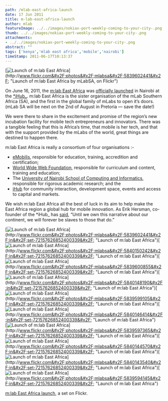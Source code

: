 ```yaml
---
path: /mlab-east-africa-launch
date: 17 Jun 2011
title: m-lab-east-africa-launch
author: mlab
featureImage: ../../images/nokiax-port-weekly-coming-to-your-city-.png
thumb: ../../images/nokiax-port-weekly-coming-to-your-city-.png
attachments: 
- ../../images/nokiax-port-weekly-coming-to-your-city-.png
abstract: ""
tags: ['kenya','mlab east africa','mobile','nairobi']
timeStamp: 2011-06-17T10:13:37
---
```


[![Launch of m:lab East Africa](http:&#x2F;&#x2F;farm4.static.flickr.com&#x2F;3430&#x2F;5839602441_4fc8590809.jpg)](http:&#x2F;&#x2F;www.flickr.com&#x2F;photos&#x2F;mlabsa&#x2F;5839602441&#x2F; &quot;Launch of m:lab East Africa by mLabSA, on Flickr&quot;)

On June 16, 2011, the [m:lab East Africa](https:&#x2F;&#x2F;mlab.co.za.co.ke&#x2F;) was [officially launched](http:&#x2F;&#x2F;www.ihub.co.ke&#x2F;blog&#x2F;2011&#x2F;06&#x2F;mlab-is-officially-launched&#x2F;) in Nairobi at the [\*iHub\_](http:&#x2F;&#x2F;ihub.co.ke&#x2F;). m:lab East Africa is the sister organisation of the mLab Southern Africa (SA), and the first in the global family of mLabs to open it’s doors. (mLab SA will be next on the 2nd of August in Pretoria — save the date!)

We were there to share in the excitement and promise of the region’s new incubation facility for mobile tech entrepreneurs and innovators. There was a tangible feeling that this is Africa’s time, that mobile is her tech, and that with the support provided by the mLabs of the world, great things are destined to happen there.

m:lab East Africa is really a consortium of four organisations :-

*   [eMobilis](http:&#x2F;&#x2F;www.emobilis.org&#x2F;), responsible for education, training, accredition and certification;
*   [World Wide Web Foundation](http:&#x2F;&#x2F;www.webfoundation.org&#x2F;), responsible for curriculum and content, training and education;
*   The [University of Nairobi School of Computing and Informatics](http:&#x2F;&#x2F;sci.uonbi.ac.ke&#x2F;), responsible for rigorous academic research; and the
*   [iHub](http:&#x2F;&#x2F;ihub.co.ke&#x2F;) for community interaction, development space, events and access to capital and markets.

We wish m:lab East Africa all the best of luck in its aim to help make the East Africa region a global hub for mobile innovation. As Erik Hersman, co-founder of the \*iHub\_ has [said](http:&#x2F;&#x2F;whiteafrican.com&#x2F;2010&#x2F;11&#x2F;27&#x2F;finding-africas-innovators&#x2F;), “Until we own this narrative about our continent, we will forever be slaves to those that do.”

[![Launch of m:lab East Africa](http:&#x2F;&#x2F;farm4.static.flickr.com&#x2F;3430&#x2F;5839602441_4fc8590809_s.jpg)](http:&#x2F;&#x2F;www.flickr.com&#x2F;photos&#x2F;mlabsa&#x2F;5839602441&#x2F;in&#x2F;set-72157626852400339&#x2F; &quot;Launch of m:lab East Africa&quot;)[![Launch of m:lab East Africa](http:&#x2F;&#x2F;farm4.static.flickr.com&#x2F;3651&#x2F;5840150242_9673428b7f_s.jpg)](http:&#x2F;&#x2F;www.flickr.com&#x2F;photos&#x2F;mlabsa&#x2F;5840150242&#x2F;in&#x2F;set-72157626852400339&#x2F; &quot;Launch of m:lab East Africa&quot;)[![Launch of m:lab East Africa](http:&#x2F;&#x2F;farm6.static.flickr.com&#x2F;5073&#x2F;5839600855_b587268a95_s.jpg)](http:&#x2F;&#x2F;www.flickr.com&#x2F;photos&#x2F;mlabsa&#x2F;5839600855&#x2F;in&#x2F;set-72157626852400339&#x2F; &quot;Launch of m:lab East Africa&quot;)[![Launch of m:lab East Africa](http:&#x2F;&#x2F;farm4.static.flickr.com&#x2F;3108&#x2F;5840148190_fc051d74df_s.jpg)](http:&#x2F;&#x2F;www.flickr.com&#x2F;photos&#x2F;mlabsa&#x2F;5840148190&#x2F;in&#x2F;set-72157626852400339&#x2F; &quot;Launch of m:lab East Africa&quot;)[![Launch of m:lab East Africa](http:&#x2F;&#x2F;farm3.static.flickr.com&#x2F;2632&#x2F;5839599105_d65f9a8b23_s.jpg)](http:&#x2F;&#x2F;www.flickr.com&#x2F;photos&#x2F;mlabsa&#x2F;5839599105&#x2F;in&#x2F;set-72157626852400339&#x2F; &quot;Launch of m:lab East Africa&quot;)[![Launch of m:lab East Africa](http:&#x2F;&#x2F;farm4.static.flickr.com&#x2F;3642&#x2F;5840146414_7bd64bc912_s.jpg)](http:&#x2F;&#x2F;www.flickr.com&#x2F;photos&#x2F;mlabsa&#x2F;5840146414&#x2F;in&#x2F;set-72157626852400339&#x2F; &quot;Launch of m:lab East Africa&quot;)  
[![Launch of m:lab East Africa](http:&#x2F;&#x2F;farm4.static.flickr.com&#x2F;3628&#x2F;5839597365_0c9a38e1c2_s.jpg)](http:&#x2F;&#x2F;www.flickr.com&#x2F;photos&#x2F;mlabsa&#x2F;5839597365&#x2F;in&#x2F;set-72157626852400339&#x2F; &quot;Launch of m:lab East Africa&quot;)[![Launch of m:lab East Africa](http:&#x2F;&#x2F;farm3.static.flickr.com&#x2F;2800&#x2F;5840144570_e7965dec0e_s.jpg)](http:&#x2F;&#x2F;www.flickr.com&#x2F;photos&#x2F;mlabsa&#x2F;5840144570&#x2F;in&#x2F;set-72157626852400339&#x2F; &quot;Launch of m:lab East Africa&quot;)[![Launch of m:lab East Africa](http:&#x2F;&#x2F;farm6.static.flickr.com&#x2F;5077&#x2F;5840143540_684a6b500c_s.jpg)](http:&#x2F;&#x2F;www.flickr.com&#x2F;photos&#x2F;mlabsa&#x2F;5840143540&#x2F;in&#x2F;set-72157626852400339&#x2F; &quot;Launch of m:lab East Africa&quot;)[![Launch of m:lab East Africa](http:&#x2F;&#x2F;farm4.static.flickr.com&#x2F;3354&#x2F;5839594145_f568e5a433_s.jpg)](http:&#x2F;&#x2F;www.flickr.com&#x2F;photos&#x2F;mlabsa&#x2F;5839594145&#x2F;in&#x2F;set-72157626852400339&#x2F; &quot;Launch of m:lab East Africa&quot;)

[m:lab East Africa launch](http:&#x2F;&#x2F;www.flickr.com&#x2F;photos&#x2F;mlabsa&#x2F;sets&#x2F;72157626852400339&#x2F;), a set on Flickr.


